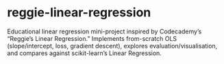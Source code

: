 # reggie-linear-regression
Educational linear regression mini-project inspired by Codecademy’s “Reggie’s Linear Regression.” Implements from-scratch OLS (slope/intercept, loss, gradient descent), explores evaluation/visualisation, and compares against scikit-learn’s Linear Regression.
